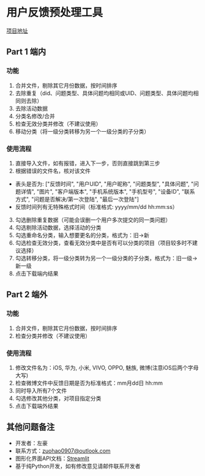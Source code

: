 # 用户反馈预处理工具
[项目地址](https://share.streamlit.io/zuohao0907/sina-feedback-preprocess/main/main.py)
## Part 1 端内
### 功能
1. 合并文件，剔除其它月份数据，按时间排序
2. 去除重复（did、问题类型、具体问题均相同或UID、问题类型、具体问题均相同则去除）
3. 去除活动数据
4. 分类名修改/合并
5. 检查无效分类并修改（不建议使用）
6. 移动分类（将一级分类转移为另一个一级分类的子分类）

### 使用流程
1. 直接导入文件，如有报错，进入下一步，否则直接跳到第三步
2. 根据错误的文件名，核对该文件
  * 表头是否为:  ["反馈时间", "用户UID", "用户昵称", "问题类型", "具体问题", "问题详情", "图片", "客户端版本", "手机系统版本", "手机型号", "设备ID", "联系方式", "问题是否解决/第一次登陆", "最后一次登陆"]
  * 反馈时间列有无特殊格式时间（标准格式: yyyy/mm/dd hh:mm:ss）
3. 勾选删除重复数据（可能会误删一个用户多次提交的同一类问题）
4. 勾选剔除活动数据，选择活动的分类
5. 勾选重命名分类，输入想要更名的分类，格式为：旧->新
6. 勾选检查无效分类，查看无效分类中是否有可以分类的项目（项目较多时不建议选择）
7. 勾选转移分类，将一级分类转为另一个一级分类的子分类，格式为：旧一级->新一级
8. 点击下载端内结果

## Part 2 端外

### 功能
1. 合并文件，剔除其它月份数据，按时间排序
2. 检查分类并修改（不建议使用）

### 使用流程
1. 修改文件名为：iOS, 华为, 小米, VIVO, OPPO, 魅族, 微博(注意iOS后两个字母大写)
2. 检查微博文件中反馈日期是否为标准格式：mm月dd日 hh:mm
3. 同时导入所有7个文件
4. 勾选修改其他分类，对项目指定分类
5. 点击下载端外结果

## 其他问题备注
* 开发者：左豪
* 联系方式：zuohao0907@outlook.com
* 图形化界面API文档：[Streamlit](https://docs.streamlit.io)
* 基于纯Python开发，如有修改意见请邮件联系开发者


